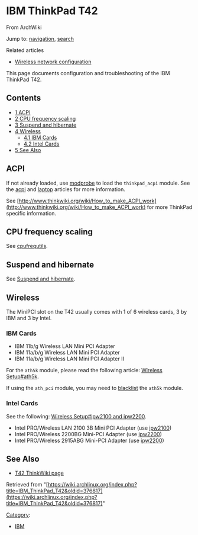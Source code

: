 # IBM ThinkPad T42

From ArchWiki

Jump to: [navigation](#column-one), [search](#searchInput)

Related articles

*   [Wireless network configuration](/index.php/Wireless_network_configuration "Wireless network configuration")

This page documents configuration and troubleshooting of the IBM ThinkPad T42.

## Contents

*   [1 ACPI](#ACPI)
*   [2 CPU frequency scaling](#CPU_frequency_scaling)
*   [3 Suspend and hibernate](#Suspend_and_hibernate)
*   [4 Wireless](#Wireless)
    *   [4.1 IBM Cards](#IBM_Cards)
    *   [4.2 Intel Cards](#Intel_Cards)
*   [5 See Also](#See_Also)

## ACPI

If not already loaded, use [modprobe](/index.php/Modprobe "Modprobe") to load the `thinkpad_acpi` module. See the [acpi](/index.php/Acpi "Acpi") and [laptop](/index.php/Laptop "Laptop") articles for more information.

See [http://www.thinkwiki.org/wiki/How_to_make_ACPI_work](http://www.thinkwiki.org/wiki/How_to_make_ACPI_work) for more ThinkPad specific information.

## CPU frequency scaling

See [cpufrequtils](/index.php/Cpufrequtils "Cpufrequtils").

## Suspend and hibernate

See [Suspend and hibernate](/index.php/Suspend_and_hibernate "Suspend and hibernate").

## Wireless

The MiniPCI slot on the T42 usually comes with 1 of 6 wireless cards, 3 by IBM and 3 by Intel.

### IBM Cards

*   IBM 11b/g Wireless LAN Mini PCI Adapter
*   IBM 11a/b/g Wireless LAN Mini PCI Adapter
*   IBM 11a/b/g Wireless LAN Mini PCI Adapter II

For the `ath5k` module, please read the following article: [Wireless Setup#ath5k](/index.php/Wireless_Setup#ath5k "Wireless Setup").

If using the `ath_pci` module, you may need to [blacklist](/index.php/Modprobe#Blacklisting "Modprobe") the `ath5k` module.

### Intel Cards

See the following: [Wireless Setup#ipw2100 and ipw2200](/index.php/Wireless_Setup#ipw2100_and_ipw2200 "Wireless Setup").

*   Intel PRO/Wireless LAN 2100 3B Mini PCI Adapter (use [ipw2100](/index.php/Wireless_network_configuration#ipw2100_and_ipw2200 "Wireless network configuration"))
*   Intel PRO/Wireless 2200BG Mini-PCI Adapter (use [ipw2200](/index.php/Wireless_network_configuration#ipw2100_and_ipw2200 "Wireless network configuration"))
*   Intel PRO/Wireless 2915ABG Mini-PCI Adapter (use [ipw2200](/index.php/Wireless_network_configuration#ipw2100_and_ipw2200 "Wireless network configuration"))

## See Also

*   [T42 ThinkWiki page](http://www.thinkwiki.org/wiki/Category:)

Retrieved from "[https://wiki.archlinux.org/index.php?title=IBM_ThinkPad_T42&oldid=376817](https://wiki.archlinux.org/index.php?title=IBM_ThinkPad_T42&oldid=376817)"

[Category](/index.php/Special:Categories "Special:Categories"):

*   [IBM](/index.php/Category:IBM "Category:IBM")